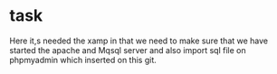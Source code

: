 # task

Here it,s needed the xamp in that we need to make sure that we have started the apache and Mqsql server and also import sql file on phpmyadmin which inserted on this git.